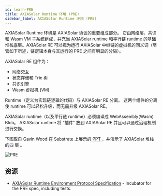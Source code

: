 ```yaml
---
id: learn-PRE
title: AXIASolar Runtime 环境 (PRE)
sidebar_label: AXIASolar Runtime 环境 (PRE)
---
```


AXIASolar Runtime 环境是 AXIASolar 协议的重要组成部分。 它由网络层，共识和 Wasm VM 子系统组成，并充当 AXIASolar runtime 和平行链 runtime 的基础堆栈底层。AXIASolar RE 可以视为运行 AXIASolar 中继链的虚拟机的同义词（尽管如下所述，链逻辑本身与其运行的 PRE 之间有明显的分隔）。

AXIASolar RE 组件为：

- 网络交互
- 状态存储和 Trie 树
- 共识引擎
- Wasm 虚拟机 (VM)

Runtime（定义为实现链逻辑的代码）与 AXIASolar RE 分离。 这两个组件的分离使 runtime 可以轻松升级，而无需升级 AXIASolar RE。

AXIASolar runtime（以及平行链 runtime）必须编译成 WebAssembly(Wasm) Blob。 AXIASolar runtime 将 "插件" 放到 AXIASolar RE 并且可以通过治理机制进行交换。

下图取自 Gavin Wood 在 Substrate 上展示的[ PPT ](https://slides.com/axia-tech/axiasubstrate#/8)，并演示了 AXIASolar 堆栈的四 层 。

![PRE](assets/PRE.png)

## 资源

- [AXIASolar Runtime Environment Protocol Specification](https://github.com/axia-tech/axiasolar-spec) - Incubator for the PRE spec, including tests.
